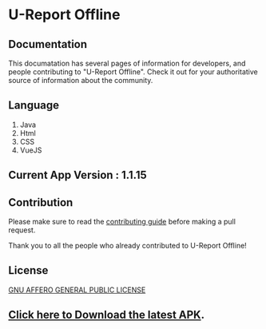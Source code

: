 # U-Report Offline


## Documentation

This documatation has several pages of information for developers, and people contributing to "U-Report Offline". Check it out for your authoritative source of information about the <ureport-offline> community.
  
## Language
1. Java
2. Html
3. CSS
4. VueJS

## Current App Version : 1.1.15


## Contribution

Please make sure to read the [contributing guide](/CONTRIBUTING.md) before making a pull request. 

Thank you to all the people who already contributed to U-Report Offline!

            

## License
[GNU AFFERO GENERAL PUBLIC LICENSE](/LICENSE)


## [Click here to Download the latest APK](http://riseuplabs.me/otmr4v).


